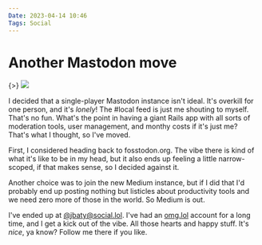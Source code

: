 ```yaml
---
Date: 2023-04-14 10:46
Tags: Social
---
```


# Another Mastodon move

{>} ![](https://static.baty.net/images/small/mastodon.png)

I decided that a single-player Mastodon instance isn't ideal. It's overkill for one person, and it's _lonely_! The #local feed is just me shouting to myself. That's no fun. What's the point in having a giant Rails app with all sorts of moderation tools, user management, and monthy costs if it's just me? That's what I thought, so I've moved.

First, I considered heading back to fosstodon.org. The vibe there is kind of what it's like to be in my head, but it also ends up feeling a little narrow-scoped, if that makes sense, so I decided against it.

Another choice was to join the new Medium instance, but if I did that I'd probably end up posting nothing but listicles about productivity tools and we need zero more of those in the world. So Medium is out.

I've ended up at [@jbaty@social.lol](https://social.lol/@jbaty). I've had an [omg.lol](https://omg.lol/) account for a long time, and I get a kick out of the vibe. All those hearts and happy stuff. It's _nice_, ya know? Follow me there if you like.
